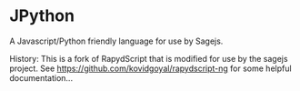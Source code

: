 # JPython

A Javascript/Python friendly language for use by Sagejs.

History: This is a fork of RapydScript that is modified for use by the sagejs
project. See https://github.com/kovidgoyal/rapydscript-ng for some helpful documentation...
